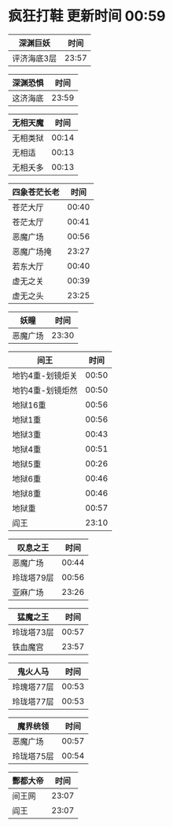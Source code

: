 # 疯狂打鞋 更新时间 00:59

| 深渊巨妖   | 时间    |
|--------|-------|
| 评济海底3层 | 23:57 |

| 深渊恐惧   | 时间    |
|--------|-------|
| 这济海底 | 23:59 |

| 无相天魔   | 时间    |
|--------|-------|
| 无相类狱 | 00:14 |
| 无相适 | 00:13 |
| 无相夭多 | 00:13 |

| 四象苍茫长老   | 时间    |
|--------|-------|
| 苍茫大厅 | 00:40 |
| 苍茫太厅 | 00:41 |
| 恶魔广场 | 00:56 |
| 恶魔广场掩 | 23:27 |
| 若东大厅 | 00:40 |
| 虚无之关 | 00:39 |
| 虚无之头 | 23:25 |

| 妖瞳   | 时间    |
|--------|-------|
| 恶魔广场 | 23:30 |

| 间王   | 时间    |
|--------|-------|
| 地钓4重-划镜炬关 | 00:50 |
| 地钓4重-划镜炬然 | 00:50 |
| 地狱16重 | 00:56 |
| 地狱1重 | 00:56 |
| 地狱3重 | 00:43 |
| 地狱4重 | 00:51 |
| 地狱5重 | 00:26 |
| 地狱6重 | 00:46 |
| 地狱8重 | 00:46 |
| 地狱重 | 00:57 |
| 阎王 | 23:10 |

| 叹息之王   | 时间    |
|--------|-------|
| 恶魔广场 | 00:44 |
| 玲珑塔79层 | 00:56 |
| 亚麻广场 | 23:26 |

| 猛魔之王   | 时间    |
|--------|-------|
| 玲珑塔73层 | 00:57 |
| 铁血魔宫 | 23:57 |

| 鬼火人马   | 时间    |
|--------|-------|
| 玲瑰塔77层 | 00:53 |
| 玲珑塔77层 | 00:53 |

| 魔界统领   | 时间    |
|--------|-------|
| 恶魔广场 | 00:57 |
| 玲珑塔75层 | 00:54 |

| 酆都大帝   | 时间    |
|--------|-------|
| 间王网 | 23:07 |
| 阎王 | 23:07 |